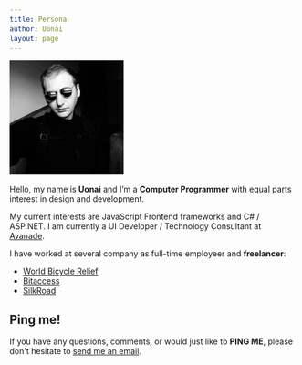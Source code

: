 ```yaml
---
title: Persona
author: Uonai
layout: page
---
```


  <img alt="" src="/images/head.jpg" width="200" height="200" />

Hello, my name is __Uonai__ and I’m a __Computer Programmer__ with equal parts interest in design and development.

My current interests are JavaScript Frontend frameworks and C# / ASP.NET. I am currently a UI Developer / Technology Consultant at [Avanade](http://avanade.com).

I have worked at several company as full-time employeer and __freelancer__:

- [World Bicycle Relief](https://worldbicyclerelief.org)
- [Bitaccess](http://bitaccess.co)
- [SilkRoad](http://silkroad.com)


## Ping me!

If you have any questions, comments, or would just like to __PING ME__, please don't hesitate to  [send me an email](mailto:cs.mccaleb@gmail.com). 

